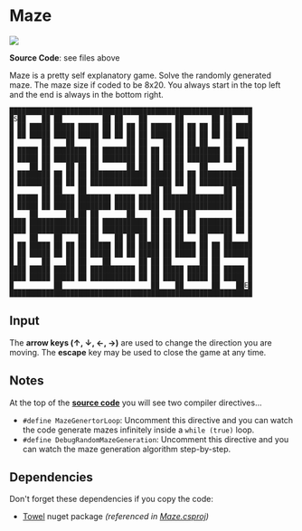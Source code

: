# Maze

![](https://github.com/ZacharyPatten/dotnet-console-games/workflows/Maze%20Build/badge.svg)

**Source Code**: see files above

Maze is a pretty self explanatory game. Solve the randomly generated maze. The maze size if coded to be 8x20. You always start in the top left and the end is always in the bottom right.

```
████████████████████████████████████████████████████████████
█S██    ██ ██          ██ ██    ██       ██       ██ ██    █
█ ██ █████ █████ █████ ██ ██ ██ ██ █████ ██ ██ ██ ██ ██ ████
█ ██ █████ █████ █████ ██ ██ ██ ██ █████ ██ ██ ██ ██ ██ ████
█       ██    ██    ██       ██ ██    ██ ██ ██ ██    ██    █
█ █████ ██ ████████ ██ ████████ ██ ██ ██ ██ ████████ ██ ██ █
█ █████ ██ ████████ ██ ████████ ██ ██ ██ ██ ████████ ██ ██ █
█    ██ ██    ██ ██ ██       ██ ██ ██ ██ ██    ██       ██ █
█ ████████ ██ ██ ██ ██████████████ █████ ██ ██ ███████████ █
█ ████████ ██ ██ ██ ██████████████ █████ ██ ██ ███████████ █
█       ██ ██    ██                ██ ██    ██       ██ ██ █
█ █████ ██ █████ ████████ █████ █████ █████████████████ ██ █
█ █████ ██ █████ ████████ █████ █████ █████████████████ ██ █
█    ██       ██ ██ ██       ██    ██    ██ ██          ██ █
████ ██████████████ ██ ███████████ ██ ██ ██ ██ ████████ ██ █
████ ██████████████ ██ ███████████ ██ ██ ██ ██ ████████ ██ █
█    ██    ██    ██ ██    ██ ██ ██ ██ ██ ██    ██    ██    █
█ ██ █████ ██ ██ ██ █████ ██ ██ █████ ██ █████ ██ ██ ███████
█ ██ █████ ██ ██ ██ █████ ██ ██ █████ ██ █████ ██ ██ ███████
█ ██    ██    ██ ██    ██       ██ ██ ██       ██ ██       █
████ █████ █████ ██ ███████████ ██ ██ █████ █████ ██ █████ █
████ █████ █████ ██ ███████████ ██ ██ █████ █████ ██ █████ █
█          ██                      ██    ██       ██    ██E█
████████████████████████████████████████████████████████████
```

## Input

The **arrow keys (↑, ↓, ←, →)** are used to change the direction you are moving. The **escape** key may be used to close the game at any time.

## Notes

At the top of the **[source code](Program.cs)** you will see two compiler directives...
- `#define MazeGenertorLoop`: Uncomment this directive and you can watch the code generate mazes infinitely inside a `while (true)` loop.
- `#define DebugRandomMazeGeneration`: Uncomment this directive and you can watch the maze generation algorithm step-by-step.

## Dependencies

Don't forget these dependencies if you copy the code:

- [Towel](https://github.com/ZacharyPatten/Towel) nuget package _(referenced in [Maze.csproj](Maze.csproj))_
